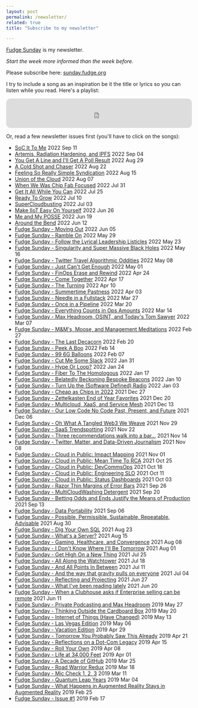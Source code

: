 ```yaml
---
layout: post
permalink: /newsletter/
related: true
title: "Subscribe to my newsletter"

---
```


[Fudge Sunday](https://sunday.fudge.org) is my newsletter. 

_Start the week more informed than the week before._

Please subscribe here: [sunday.fudge.org](https://sunday.fudge.org)

I try to include a song as an inspiration be it the title or lyrics so you can listen while you read. Here's a playlist:

<iframe style="border-radius:12px" src="https://open.spotify.com/embed/playlist/2ZALK6TiXvBVztITrrybkN?utm_source=generator" width="100%" height="80" frameBorder="0" allowfullscreen="" allow="autoplay; clipboard-write; encrypted-media; fullscreen; picture-in-picture"></iframe>

Or, read a few newsletter issues first (you'll have to click on the songs):

- [SoC It To Me](https://sunday.fudge.org/p/soc-it-to-me) 2022 Sep 11
- [Artemis, Radiation Hardening, and IPFS](https://sunday.fudge.org/p/artemis-radiation-hardening-and-ipfs) 2022 Sep 04
- [You Get A Line and I'll Get A Poll Result](https://sunday.fudge.org/p/you-get-a-line-and-ill-get-a-poll) 2022 Aug 29
- [A Cold Shot and Chaser](https://sunday.fudge.org/p/a-cold-shot-and-chaser) 2022 Aug 22
- [Feeling So Really Simple Syndication](https://sunday.fudge.org/p/feeling-so-really-simple-syndication) 2022 Aug 15
- [Union of the Cloud](https://sunday.fudge.org/p/union-of-the-cloud) 2022 Aug 07
- [When We Was Chip Fab Focused](https://sunday.fudge.org/p/when-we-was-chip-fab-focused) 2022 Jul 31
- [Get It All While You Can](https://sunday.fudge.org/p/get-it-all-while-you-can) 2022 Jul 25
- [Ready To Grow](https://sunday.fudge.org/p/ready-to-grow) 2022 Jul 10
- [SuperCloudbusting](https://sunday.fudge.org/p/supercloudbusting) 2022 Jul 03
- [Make IIoT Easy On Yourself](https://sunday.fudge.org/p/make-iiot-easy-on-yourself) 2022 Jun 26
- [Me and My POSSE](https://sunday.fudge.org/p/me-and-my-posse) 2022 Jun 19
- [Around the Bend](https://sunday.fudge.org/p/around-the-bend) 2022 Jun 12
- [Fudge Sunday - Moving Out](https://sunday.fudge.org/issues/fudge-sunday-moving-out-1200494) 2022 Jun 05
- [Fudge Sunday - Ramble On](https://sunday.fudge.org/issues/fudge-sunday-ramble-on-1190923) 2022 May 29
- [Fudge Sunday - Follow the Lyrical Leadership Listicles](https://sunday.fudge.org/issues/fudge-sunday-follow-the-lyrical-leadership-listicles-1180965) 2022 May 23
- [Fudge Sunday - Singularity and Super Massive Black Holes](https://sunday.fudge.org/issues/fudge-sunday-singularity-and-super-massive-black-holes-1170410) 2022 May 16
- [Fudge Sunday - Twitter Travel Algorithmic Oddities](https://sunday.fudge.org/issues/fudge-sunday-twitter-travel-algorithmic-oddities-1160674) 2022 May 08
- [Fudge Sunday - Just Can't Get Enough](https://sunday.fudge.org/issues/fudge-sunday-just-can-t-get-enough-1149920) 2022 May 01
- [Fudge Sunday - FinOps Erase and Rewind](https://sunday.fudge.org/issues/fudge-sunday-finops-erase-and-rewind-1139224) 2022 Apr 24
- [Fudge Sunday - Come Together](https://sunday.fudge.org/issues/fudge-sunday-come-together-1128855) 2022 Apr 17
- [Fudge Sunday - The Turning](https://sunday.fudge.org/issues/fudge-sunday-the-turning-1118569) 2022 Apr 10
- [Fudge Sunday - Summertime Pastness](https://sunday.fudge.org/issues/fudge-sunday-summertime-pastness-1106534) 2022 Apr 03
- [Fudge Sunday - Needle in a Fullstack](https://sunday.fudge.org/issues/fudge-sunday-needle-in-a-fullstack-1094857) 2022 Mar 27
- [Fudge Sunday - Once in a Pipeline](https://sunday.fudge.org/issues/fudge-sunday-once-in-a-pipeline-1084136) 2022 Mar 20
- [Fudge Sunday - Everything Counts in Ops Amounts](https://sunday.fudge.org/issues/fudge-sunday-everything-counts-in-ops-amounts-1073115) 2022 Mar 14
- [Fudge Sunday - Max Headroom, OSINT, and Today's Tom Sawyer](https://sunday.fudge.org/issues/fudge-sunday-max-headroom-osint-and-today-s-tom-sawyer-1061607) 2022 Mar 07
- [Fudge Sunday - M&M's,  Moose, and Management Meditations](https://sunday.fudge.org/issues/fudge-sunday-m-m-s-moose-and-management-meditations-1049601) 2022 Feb 27
- [Fudge Sunday - The Last Decacorn](https://sunday.fudge.org/issues/fudge-sunday-the-last-decacorn-1038065) 2022 Feb 20
- [Fudge Sunday - Peek A Boo](https://sunday.fudge.org/issues/fudge-sunday-peek-a-boo-1026756) 2022 Feb 14
- [Fudge Sunday - 99 6G Balloons](https://sunday.fudge.org/issues/fudge-sunday-99-6g-balloons-1014217) 2022 Feb 07
- [Fudge Sunday - Cut Me Some Slack](https://sunday.fudge.org/issues/fudge-sunday-cut-me-some-slack-1003110) 2022 Jan 31
- [Fudge Sunday - Hype Or Loop?](https://sunday.fudge.org/issues/fudge-sunday-hype-or-loop-990633) 2022 Jan 24
- [Fudge Sunday - Fiber To The Homologous](https://sunday.fudge.org/issues/fudge-sunday-fiber-to-the-homologous-979171) 2022 Jan 17
- [Fudge Sunday - Belatedly Beckoning Bespoke Beacons](https://sunday.fudge.org/issues/fudge-sunday-belatedly-beckoning-bespoke-beacons-967743) 2022 Jan 10
- [Fudge Sunday - Turn Up the (Software Defined) Radio](https://sunday.fudge.org/issues/fudge-sunday-turn-up-the-software-defined-radio-957305) 2022 Jan 03
- [Fudge Sunday - Cheap as Chips in 2022](https://sunday.fudge.org/issues/fudge-sunday-cheap-as-chips-in-2022-946008) 2021 Dec 27
- [Fudge Sunday - Zettelkasten End of Year Favorites](https://sunday.fudge.org/issues/fudge-sunday-zettelkasten-end-of-year-favorites-930157) 2021 Dec 20
- [Fudge Sunday - Multicloud, XaaS, and Service Mesh](https://sunday.fudge.org/issues/fudge-sunday-multicloud-xaas-and-service-mesh-916747) 2021 Dec 13
- [Fudge Sunday - Our Low Code No Code Past, Present, and Future](https://sunday.fudge.org/issues/fudge-sunday-our-low-code-no-code-past-present-and-future-904238) 2021 Dec 06
- [Fudge Sunday - Oh What A Tangled Web3 We Weave](https://sunday.fudge.org/issues/fudge-sunday-oh-what-a-tangled-web3-we-weave-892450) 2021 Nov 29
- [Fudge Sunday - SaaS Trendspotting](https://sunday.fudge.org/issues/fudge-sunday-saas-trendspotting-877717) 2021 Nov 22
- [Fudge Sunday - Three recommendations walk into a bar...](https://sunday.fudge.org/issues/fudge-sunday-three-recommendations-walk-into-a-bar-847670) 2021 Nov 14
- [Fudge Sunday - Twitter, Matter, and Data-Driven Journalism](https://sunday.fudge.org/issues/fudge-sunday-twitter-matter-and-data-driven-journalism-836999) 2021 Nov 08
- [Fudge Sunday - Cloud in Public: Impact Mapping](https://sunday.fudge.org/issues/fudge-sunday-cloud-in-public-impact-mapping-826383) 2021 Nov 01
- [Fudge Sunday - Cloud in Public: Mean Time To RCA](https://sunday.fudge.org/issues/fudge-sunday-cloud-in-public-mean-time-to-rca-815545) 2021 Oct 25
- [Fudge Sunday - Cloud in Public: DevCommsOps](https://sunday.fudge.org/issues/fudge-sunday-cloud-in-public-devcommsops-805563) 2021 Oct 18
- [Fudge Sunday - Cloud in Public: Engineering SLO](https://sunday.fudge.org/issues/fudge-sunday-cloud-in-public-engineering-slo-794553) 2021 Oct 11
- [Fudge Sunday - Cloud in Public: Status Dashboards](https://sunday.fudge.org/issues/fudge-sunday-cloud-in-public-status-dashboards-783150) 2021 Oct 03
- [Fudge Sunday - Razor Thin Margins of Error Bars](https://sunday.fudge.org/issues/fudge-sunday-razor-thin-margins-of-error-bars-772573) 2021 Sep 26
- [Fudge Sunday - MultiCloudWashing Detergent](https://sunday.fudge.org/issues/fudge-sunday-multicloudwashing-detergent-762371) 2021 Sep 20
- [Fudge Sunday - Betting Odds and Ends Justify the Means of Production](https://sunday.fudge.org/issues/fudge-sunday-betting-odds-and-ends-justify-the-means-of-production-752134) 2021 Sep 13
- [Fudge Sunday - Data Portability](https://sunday.fudge.org/issues/fudge-sunday-data-portability-742573) 2021 Sep 06
- [Fudge Sunday - Possible, Permissible, Sustainable, Repeatable, Advisable](https://sunday.fudge.org/issues/fudge-sunday-possible-permissible-sustainable-repeatable-advisable-732793) 2021 Aug 30
- [Fudge Sunday - Dig Your Own SQL](https://sunday.fudge.org/issues/fudge-sunday-dig-your-own-sql-724435) 2021 Aug 23
- [Fudge Sunday - What's a Server?](https://sunday.fudge.org/issues/fudge-sunday-what-s-a-server-717468) 2021 Aug 15
- [Fudge Sunday - Gaming, Healthcare, and Convergence](https://sunday.fudge.org/issues/fudge-sunday-gaming-healthcare-and-convergence-709604) 2021 Aug 08
- [Fudge Sunday - I Don't Know Where I'll Be Tomorrow](https://sunday.fudge.org/issues/fudge-sunday-i-don-t-know-where-i-ll-be-tomorrow-679416) 2021 Aug 01
- [Fudge Sunday - Get High On a New Thing](https://sunday.fudge.org/issues/fudge-sunday-get-high-on-a-new-thing-679408) 2021 Jul 25
- [Fudge Sunday - All Along the Watchtower](https://sunday.fudge.org/issues/fudge-sunday-all-along-the-watchtower-679407) 2021 Jul 18
- [Fudge Sunday - And All Points In Between](https://sunday.fudge.org/issues/fudge-sunday-and-all-points-in-between-679406) 2021 Jul 11
- [Fudge Sunday - And the way that gravity pulls on everyone](https://sunday.fudge.org/issues/fudge-sunday-and-the-way-that-gravity-pulls-on-everyone-673047) 2021 Jul 04
- [Fudge Sunday - Reflecting and Projecting](https://sunday.fudge.org/issues/fudge-sunday-reflecting-and-projecting-664131) 2021 Jun 27
- [Fudge Sunday - What I've been reading lately](https://sunday.fudge.org/issues/fudge-sunday-what-i-ve-been-reading-lately-653166) 2021 Jun 20
- [Fudge Sunday - When a Clubhouse asks if Enterprise selling can be remote](https://sunday.fudge.org/issues/fudge-sunday-when-a-clubhouse-asks-if-enterprise-selling-can-be-remote-182287) 2021 Jun 11
- [Fudge Sunday - Private Podcasting and Max Headroom](https://sunday.fudge.org/issues/fudge-sunday-private-podcasting-and-max-headroom-179902) 2019 May 27
- [Fudge Sunday - Thinking Outside the Cardboard Box](https://sunday.fudge.org/issues/fudge-sunday-thinking-outside-the-cardboard-box-178680) 2019 May 20
- [Fudge Sunday - Internet of Things (Have Changed)](https://sunday.fudge.org/issues/fudge-sunday-internet-of-things-have-changed-177190) 2019 May 13
- [Fudge Sunday - Las Vegas Edition](https://sunday.fudge.org/issues/fudge-sunday-las-vegas-edition-175795) 2019 May 06
- [Fudge Sunday - Vacation Edition](https://sunday.fudge.org/issues/fudge-sunday-vacation-edition-174385) 2019 Apr 29
- [Fudge Sunday - Tomorrow You Probably Saw This Already](https://sunday.fudge.org/issues/fudge-sunday-tomorrow-you-probably-saw-this-already-173252) 2019 Apr 21
- [Fudge Sunday - Reflections on a Dot-Com Legacy](https://sunday.fudge.org/issues/fudge-sunday-reflections-on-a-dot-com-legacy-171926) 2019 Apr 15
- [Fudge Sunday - Roll Your Own](https://sunday.fudge.org/issues/fudge-sunday-roll-your-own-170346) 2019 Apr 08
- [Fudge Sunday - Life at 34,000 Feet](https://sunday.fudge.org/issues/fudge-sunday-life-at-34-000-feet-168800) 2019 Apr 01
- [Fudge Sunday - A Decade of GitHub](https://sunday.fudge.org/issues/fudge-sunday-a-decade-of-github-167088) 2019 Mar 25
- [Fudge Sunday - Road Warrior Redux](https://sunday.fudge.org/issues/fudge-sunday-road-warrior-redux-165427) 2019 Mar 18
- [Fudge Sunday - Mic Check 1, 2, 3](https://sunday.fudge.org/issues/fudge-sunday-mic-check-1-2-3-163812) 2019 Mar 11
- [Fudge Sunday - Quantum Leap Years](https://sunday.fudge.org/issues/fudge-sunday-quantum-leap-years-162530) 2019 Mar 04
- [Fudge Sunday -  What Happens in Augmented Reality Stays in Augmented Reality](https://sunday.fudge.org/issues/fudge-sunday-what-happens-in-augmented-reality-stays-in-augmented-reality-161204) 2019 Feb 25
- [Fudge Sunday - Issue #1](https://sunday.fudge.org/issues/fudge-sunday-issue-1-161193) 2019 Feb 17
